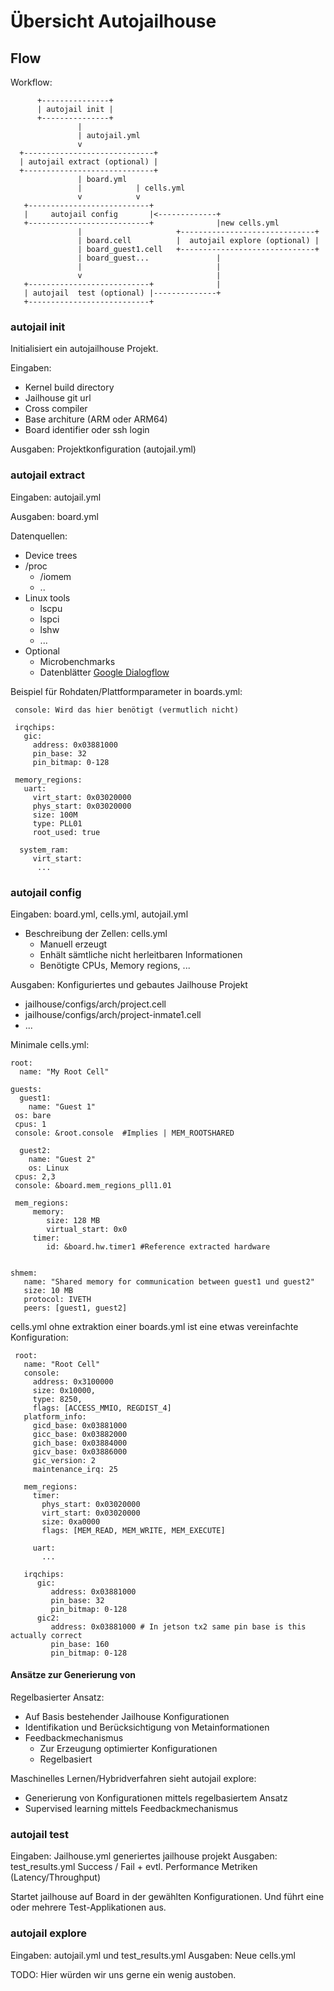 # Übersicht Autojailhouse 

## Flow 

Workflow:
   
```
      +---------------+
      | autojail init |
      +---------------+
               |
               | autojail.yml
               v
  +-----------------------------+
  | autojail extract (optional) |
  +-----------------------------+
               | board.yml
               |            | cells.yml
               v            v
   +---------------------------+
   |     autojail config       |<-------------+
   +---------------------------+              |new cells.yml
               |                     +------------------------------+
               | board.cell          |  autojail explore (optional) |
               | board_guest1.cell   +------------------------------+
               | board_guest...               |
               |                              |
               v                              |
   +---------------------------+              |
   | autojail  test (optional) |--------------+
   +---------------------------+
```


### autojail init

Initialisiert ein autojailhouse Projekt.

Eingaben:

- Kernel build directory
- Jailhouse git url
- Cross compiler
- Base architure (ARM oder ARM64)
- Board identifier oder ssh login      

Ausgaben: Projektkonfiguration  (autojail.yml)

### autojail extract
   
Eingaben: autojail.yml

Ausgaben: board.yml

Datenquellen:

- Device trees
- /proc
    * /iomem
    * ..
- Linux tools
    * lscpu
    * lspci
    * lshw
    * ...
- Optional
    * Microbenchmarks
    * Datenblätter [Google Dialogflow](https://ieeexplore.ieee.org/document/8876925)


Beispiel für Rohdaten/Plattformparameter in boards.yml:

     console: Wird das hier benötigt (vermutlich nicht)

     irqchips:
	   gic: 
	     address: 0x03881000
         pin_base: 32
         pin_bitmap: 0-128

     memory_regions:
	   uart:
	     virt_start: 0x03020000
		 phys_start: 0x03020000
		 size: 100M
		 type: PLL01
		 root_used: true
		
	  system_ram:
	     virt_start: 
          ...
### autojail config

Eingaben: board.yml, cells.yml, autojail.yml

- Beschreibung der Zellen: cells.yml
    * Manuell erzeugt
    * Enhält sämtliche nicht herleitbaren Informationen
    * Benötigte CPUs, Memory regions, ...

Ausgaben: Konfiguriertes und gebautes Jailhouse Projekt
  - jailhouse/configs/arch/project.cell
  - jailhouse/configs/arch/project-inmate1.cell
  - ...

Minimale cells.yml:

	root:
	  name: "My Root Cell"
	  
	guests:
	  guest1: 
		name: "Guest 1"
	 os: bare
	 cpus: 1
	 console: &root.console	 #Implies | MEM_ROOTSHARED
	
	  guest2:
		name: "Guest 2"
		os: Linux
	 cpus: 2,3
	 console: &board.mem_regions_pll1.01
	 
	 mem_regions:
	     memory: 
		    size: 128 MB
		    virtual_start: 0x0
	     timer: 
		    id: &board.hw.timer1 #Reference extracted hardware
		 
		 
	shmem:
	   name: "Shared memory for communication between guest1 und guest2"
	   size: 10 MB
	   protocol: IVETH
	   peers: [guest1, guest2]
	   
cells.yml ohne extraktion einer boards.yml ist eine etwas vereinfachte Konfiguration:

     root:
	   name: "Root Cell"
       console: 
	     address: 0x3100000
		 size: 0x10000,
         type: 8250,
         flags: [ACCESS_MMIO, REGDIST_4]
	   platform_info:
	     gicd_base: 0x03881000
         gicc_base: 0x03882000
         gich_base: 0x03884000
         gicv_base: 0x03886000
         gic_version: 2
         maintenance_irq: 25
		 
	   mem_regions:
	     timer: 
		   phys_start: 0x03020000
           virt_start: 0x03020000
           size: 0xa0000
           flags: [MEM_READ, MEM_WRITE, MEM_EXECUTE]
	   	 
	     uart: 
		   ...
		   
	   irqchips:
	      gic: 
		     address: 0x03881000
             pin_base: 32
             pin_bitmap: 0-128
          gic2: 
             address: 0x03881000 # In jetson tx2 same pin base is this actually correct
			 pin_base: 160
			 pin_bitmap: 0-128
    


#### Ansätze zur Generierung von 

Regelbasierter Ansatz:

- Auf Basis bestehender Jailhouse Konfigurationen
- Identifikation und Berücksichtigung von Metainformationen
- Feedbackmechanismus
    * Zur Erzeugung optimierter Konfigurationen
    * Regelbasiert

Maschinelles Lernen/Hybridverfahren sieht autojail explore:

- Generierung von Konfigurationen mittels regelbasiertem Ansatz
- Supervised learning mittels Feedbackmechanismus


### autojail test

Eingaben: Jailhouse.yml generiertes jailhouse projekt
Ausgaben: test_results.yml Success / Fail + evtl. Performance Metriken (Latency/Throughput)
          

Startet jailhouse auf Board in der gewählten Konfigurationen. 
Und führt eine oder mehrere Test-Applikationen aus. 

### autojail explore

Eingaben: autojail.yml und test_results.yml
Ausgaben: Neue cells.yml 

TODO: Hier würden wir uns gerne ein wenig austoben. 

